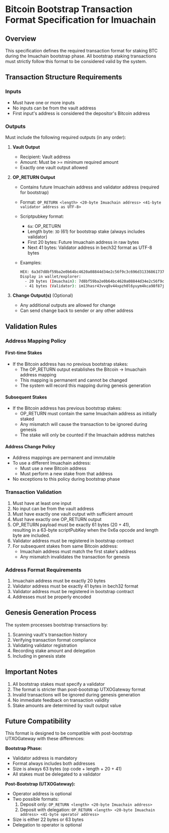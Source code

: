 # Bitcoin Bootstrap Transaction Format Specification for Imuachain

## Overview

This specification defines the required transaction format for staking BTC during the Imuachain bootstrap phase.
All bootstrap staking transactions must strictly follow this format to be considered valid by the system.

## Transaction Structure Requirements

### Inputs

- Must have one or more inputs
- No inputs can be from the vault address
- First input's address is considered the depositor's Bitcoin address

### Outputs

Must include the following required outputs (in any order):

1. **Vault Output**
   - Recipient: Vault address
   - Amount: Must be >= minimum required amount
   - Exactly one vault output allowed

2. **OP_RETURN Output**
   - Contains future Imuachain address and validator address (required for bootstrap)
   - Format: `OP_RETURN <length> <20-byte Imuachain address> <41-byte validator address as UTF-8>`
   - Scriptpubkey format:
     - `6a`: OP_RETURN
     - Length byte: `3D` (61) for bootstrap stake (always includes validator)
     - First 20 bytes: Future Imuachain address in raw bytes
     - Next 41 bytes: Validator address in bech32 format as UTF-8 bytes
   - Examples:

     ```bash
     HEX: 6a3d7d8bf59ba2e0b64bc4620a08844d34e2c56f9c3c696d31336861737234337676713876343478707a68306c367975796d346b636139386638376a376163
     Display in wallet/explorer:
       - 20 bytes (Imuachain): 7d8bf59ba2e0b64bc4620a08844d34e2c56f9c3c
       - 41 bytes (Validator): im13hasr43vvq8v44xpzh0l6yuym4kca98f87j7ac
     ```

3. **Change Output(s)** (Optional)
   - Any additional outputs are allowed for change
   - Can send change back to sender or any other address

## Validation Rules

### Address Mapping Policy

#### First-time Stakes

- If the Bitcoin address has no previous bootstrap stakes:
  - The OP_RETURN output establishes the Bitcoin → Imuachain address mapping
  - This mapping is permanent and cannot be changed
  - The system will record this mapping during genesis generation

#### Subsequent Stakes

- If the Bitcoin address has previous bootstrap stakes:
  - OP_RETURN must contain the same Imuachain address as initially staked
  - Any mismatch will cause the transaction to be ignored during genesis
  - The stake will only be counted if the Imuachain address matches

#### Address Change Policy

- Address mappings are permanent and immutable
- To use a different Imuachain address:
  - Must use a new Bitcoin address
  - Must perform a new stake from that address
- No exceptions to this policy during bootstrap phase

### Transaction Validation

1. Must have at least one input
2. No input can be from the vault address
3. Must have exactly one vault output with sufficient amount
4. Must have exactly one OP_RETURN output
5. OP_RETURN payload must be exactly 61 bytes (20 + 41),  
   resulting in a 63-byte scriptPubKey when the 0x6a opcode and length byte are included.
6. Validator address must be registered in bootstrap contract
7. For subsequent stakes from same Bitcoin address:
   - Imuachain address must match the first stake's address
   - Any mismatch invalidates the transaction for genesis

### Address Format Requirements

1. Imuachain address must be exactly 20 bytes
2. Validator address must be exactly 41 bytes in bech32 format
3. Validator address must be registered in bootstrap contract
4. Addresses must be properly encoded

## Genesis Generation Process

The system processes bootstrap transactions by:

1. Scanning vault's transaction history
2. Verifying transaction format compliance
3. Validating validator registration
4. Recording stake amount and delegation
5. Including in genesis state

## Important Notes

1. All bootstrap stakes must specify a validator
2. The format is stricter than post-bootstrap UTXOGateway format
3. Invalid transactions will be ignored during genesis generation
4. No immediate feedback on transaction validity
5. Stake amounts are determined by vault output value

## Future Compatibility

This format is designed to be compatible with post-bootstrap UTXOGateway with these differences:

**Bootstrap Phase:**

- Validator address is mandatory
- Format always includes both addresses
- Size is always 63 bytes (op code + length + 20 + 41)
- All stakes must be delegated to a validator

**Post-Bootstrap (UTXOGateway):**

- Operator address is optional
- Two possible formats:
  1. Deposit only: `OP_RETURN <length> <20-byte Imuachain address>`
  2. Deposit with delegation: `OP_RETURN <length> <20-byte Imuachain address> <41-byte operator address>`
- Size is either 22 bytes or 63 bytes
- Delegation to operator is optional
